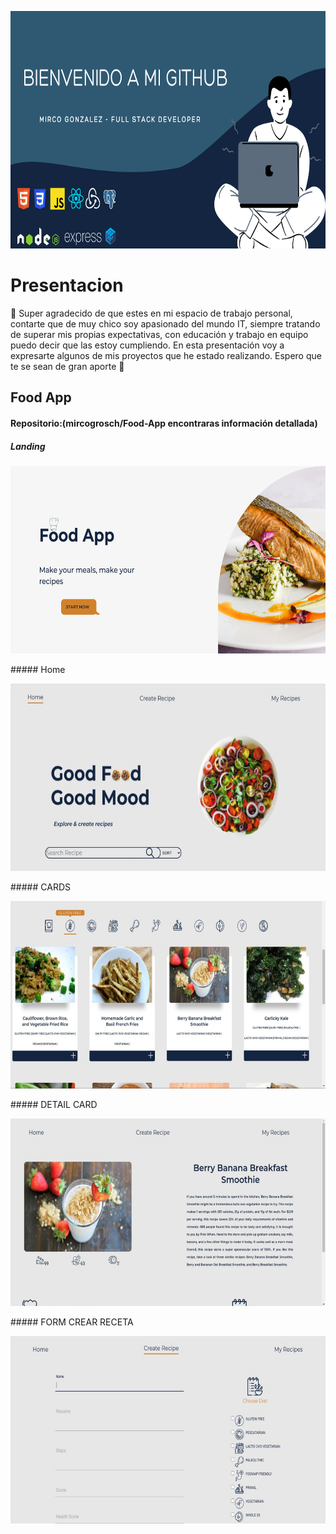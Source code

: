<p align="center">
  <img height="380" width ="1000"src="./portada.png" />
</p>


# Presentacion
:wave: Super agradecido de que estes en mi espacio de trabajo personal, contarte que de muy chico soy apasionado del mundo IT, siempre tratando de superar mis propias expectativas, con educación y trabajo en equipo puedo decir que las estoy cumpliendo. En esta presentación voy a expresarte algunos de mis proyectos que he estado realizando. Espero que te se sean de gran aporte :100:  

## Food App 
#### Repositorio:(mircogrosch/Food-App encontraras información detallada)
##### Landing
<p align="rigth">
  <img height="300" width ="1000"src="./img/landing.png" />
</p>
##### Home
<p align="left">
  <img height="300"  width ="1000"src="./img/home.jpeg" />
</p>
##### CARDS
<p align="left">
  <img height="300"  width ="1000"src="./img/cards.jpeg" />
</p>
##### DETAIL CARD
<p align="left">
  <img height="300"  width ="1000" src="./img/detail.jpeg" />
</p>
##### FORM CREAR RECETA
<p align="left">
  <img height="300"  width ="1000" src="./img/form.jpeg" />
</p>
